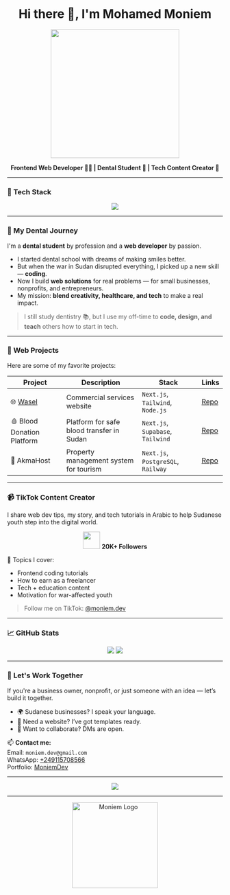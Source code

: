 <h1 align="center">Hi there 👋, I'm Mohamed Moniem</h1>

<p align="center">
  <img src="https://media.giphy.com/media/qgQUggAC3Pfv687qPC/giphy.gif" width="300" />
</p>

<p align="center">
  <strong>Frontend Web Developer 👨‍💻 | Dental Student 🦷 | Tech Content Creator 🎥</strong>
</p>

---

### 🔧 Tech Stack

<p align="center">
  <img src="https://skillicons.dev/icons?i=html,css,js,react,nextjs,tailwind,figma,github,git" />
</p>

---

### 🦷 My Dental Journey

I'm a **dental student** by profession and a **web developer** by passion.

- I started dental school with dreams of making smiles better.
- But when the war in Sudan disrupted everything, I picked up a new skill — **coding**.
- Now I build **web solutions** for real problems — for small businesses, nonprofits, and entrepreneurs.
- My mission: **blend creativity, healthcare, and tech** to make a real impact.

> I still study dentistry 📚, but I use my off-time to **code, design, and teach** others how to start in tech.

---

### 🚀 Web Projects

Here are some of my favorite projects:

| Project | Description | Stack | Links |
|--------|-------------|-------|-------|
| 🌐 [Wasel](https://your-link.com) | Commercial services website | `Next.js`, `Tailwind`, `Node.js` | [Repo](#) |
| 🩸 Blood Donation Platform | Platform for safe blood transfer in Sudan | `Next.js`, `Supabase`, `Tailwind` | [Repo](#) |
| 🏡 AkmaHost | Property management system for tourism | `Next.js`, `PostgreSQL`, `Railway` | [Repo](#) |

---

### 📹 TikTok Content Creator

<p>
I share web dev tips, my story, and tech tutorials in Arabic to help Sudanese youth step into the digital world.
</p>

<p align="center">
  <img src="https://cdn-icons-png.flaticon.com/512/3046/3046121.png" width="40"/> <strong>20K+ Followers</strong>
</p>

📍 Topics I cover:
- Frontend coding tutorials
- How to earn as a freelancer
- Tech + education content
- Motivation for war-affected youth

> Follow me on TikTok: [@moniem.dev](https://www.tiktok.com/@moniemdev)

---

### 📈 GitHub Stats

<p align="center">
  <img src="https://github-readme-stats.vercel.app/api?username=moniemdev&show_icons=true&theme=radical" />
  <img src="https://github-readme-stats.vercel.app/api/top-langs/?username=moniemdev&layout=compact&theme=radical" />
</p>

---

### 💼 Let's Work Together

If you're a business owner, nonprofit, or just someone with an idea — let’s build it together.

- 🌍 Sudanese businesses? I speak your language.
- 🎨 Need a website? I’ve got templates ready.
- 💬 Want to collaborate? DMs are open.

📫 **Contact me:**  
Email: `moniem.dev@gmail.com`  
WhatsApp: [+249115708566](https://wa.me/message/KQQ4SDGCEGNYJ1?src=qr)  
Portfolio: [MoniemDev](https:/moniem.vercel.app/)  

---

<p align="center">
  <img src="https://readme-typing-svg.demolab.com?font=Fira+Code&duration=3000&pause=1000&center=true&vCenter=true&width=440&lines=Frontend+Developer+%F0%9F%96%A5%EF%B8%8F;Dental+Student+%F0%9F%A6%B7;Digital+Educator+%F0%9F%93%9A;Open+to+Collaborate+%E2%9C%8F%EF%B8%8F" />
</p>

---

<p align="center">
  <img src="https://moniemdev.vercel.app/Moniem.jpeg" width="200" alt="Moniem Logo"/>
</p>
